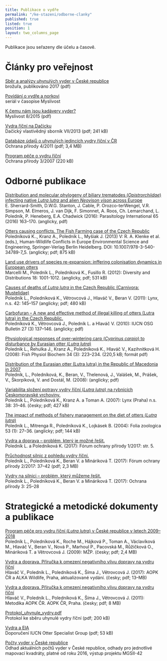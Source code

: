 ```yaml
---
title: Publikace o vydře
permalink: "/ke-stazeni/odborne-clanky"
published: true
listed: true
position: 1
layout: two_columns_page
---
```

Publikace jsou seřazeny dle účelu a časově.

# Články pro veřejnost

[Sběr a analýzy uhynulých vyder v České
republice](/uploads/ALKA_-_Sb_r_a_anal_zy_vyder_-_web.pdf)  
brožuřa, publikováno 2017 (pdf)

[Povídání o vydře a norkovi][1]  
seriál v časopise Myslivost

[K čemu nám jsou kadávery
vyder?](/uploads/Myslivost_Vydra_2015_FINAL.pdf)  
Myslivost 8/2015 (pdf)

[Vydra říční na Dačicku](/uploads/Da_icko_11_polednikova_vydra.pdf)  
Dačický vlastivědný sborník VII/2013 (pdf; 241 kB)

[Databáze údajů o uhynulých jedincích vydry říční
v ČR](/uploads/ochrana_prirody_databaze_vyder.pdf)  
Ochrana přírody 4/2011 (pdf; 3,4 MB)

[Program péče o vydru říční](/uploads/vydra_000496.pdf)  
Ochrana přírody 3/2007 (220 kB)

# Odborné publikace

[Distribution and molecular phylogeny of biliary trematodes
(*Opistrorchiidae*) infecting native *Lutra lutra* and alien *Neovison
vison* across
Europe](/uploads/parasitology_2016_1-s2.0-S1383576915001919-main.pdf)  
E. Sherrard-Smith, D.W.G. Stanton, J. Cable, P. Orozco-terWengel, V.R.
Simpson, M. Elmeros, J. van Dijk, F. Simonnet, A. Roos, Ch. Lemarchand,
L. Poledník, P. Heneberg, E.A. Chadwick (2016): Parasitology
International 65 (2016) 163–170. (anglicky, pdf)

[Otters causing conflicts. The Fish Farming case of the Czech
Republic](/uploads/RAP_139211_1_En_5_Chapter_OnlinePDF.pdf)  
Poledníková K.., Kranz A., Poledník L., Myšiak J. (2013) V: R. A. Klenke
et al. (eds.), Human-Wildlife Conflicts in Europe Environmental Science
and Engineering, Springer-Verlag Berlin Heidelberg. DOI:
10.1007/978-3-540-34789-7_5. (anglicky; pdf; 875 kB)

[Land use drivers of species re-expansion: inffering colonisation
dynamics in European
otters](/uploads/Marcelli_et_al_inferring_colonization_dinamycs_otters_Czechia.pdf)  
Marcelli M., Poledník L., Poledníková K., Fusillo R. (2012): Diversity
and Distributions 18: 1001-1012. (anglicky, pdf; 531 kB)

[Causes of deaths of *Lutra lutra* in the Czech Republic
(Carnivora: Mustelidae)](/uploads/Lynx_2011_145-157_Poledn_k.pdf)  
Poledník L., Poledníková K., Větrovcová J., Hlaváč V., Beran V. (2011):
Lynx, n.s. 42: 145–157 (anglicky; pdf; 480 kB)

[Carbofuran – A new and effective method of illegal killing of otters
(Lutra lutra) in the Czech
Republic.](/uploads/Polednikova_et_al_2010.pdf)  
Poledníková K., Větrovcová J., Poledník L. a Hlaváč V. (2010): IUCN OSG
Bulletin 27 (3) 137–146. (anglicky; pdf)

[Physiological responses of over-wintering carp (*Cyprinus carpio*) to
disturbance by Eurasian otter (*Lutra
lutra*)](/uploads/Polednik_stress_final.pdf)  
Poledník L., Řehulka J., Kranz A., Poledníková K., Hlaváč V.,
Kazihnitková H. (2008): Fish Physiol Biochem 34 (3): 223–234. (220,5 kB;
formát pdf)

[Distribution of the Eurasian otter (Lutra lutra) in the Republic of
Macedonia in 2007](/uploads/Polednik_etal__Makedonie_2008.pdf)  
Poledník, L., Poledníková, K., Beran, V., Thelenová, J., Valášek, M.,
Prášek, V., Škorpíková, V. and Dostál, M. (2008): (anglicky; pdf)

[Variabilita složení potravy vydry říční (*Lutra lutra*) na rybnících
Českomoravské vrchoviny.](/uploads/Lynx_2007_031-046_Poledn_k.pdf)  
Poledník L., Poledníková K., Kranz A. a Toman A. (2007): Lynx (Praha)
n.s. 38: 31–46. (česky; pdf; 427 kB)

[The impact of methods of fishery management on the diet of otters
(*Lutra lutra*)](/uploads/Polednik_Foliazoo_p1769.pdf)  
Poledník L., Mitrenga R., Poledníková K., Lojkásek B. (2004): Folia
zoologica 53 (1): 27–36. (anglicky; pdf; 144 kB)

[Vydra a doprava – problém, který je možné
řešit.](/uploads/11-vydra-a-doprava-problem-ktery-je-mozne-resit.pdf)  
Poledník L. a Poledníková K. (2017): Fórum ochrany přírody 1/2017:
str. 5.

[Průchodnost silnic z pohledu vydry
říční.](/uploads/12-pruchodnost-silnic-z-pohledu-vydry-ricni.pdf)  
Poledník L., Poledníková K., Beran V. a Mináriková T. (2017): Fórum
ochrany přírody 2/2017: 37–42 (pdf; 2,3 MB)

[Vydry na silnici – problém, který můžeme
řešit.](/uploads/OP_03_2017_vydry.pdf)  
Poledník L., Poledníková K., Beran V. a Mináriková T. (2017): Ochrana
přírody 3: 25–28

# Strategické a metodické dokumenty a publikace

[Program péče pro vydru říční (*Lutra lutra*) v České republice v letech
2009–2018](/uploads/program-pece-pro-vydru-ricni-2009-2018.pdf)  
Poledník L., Poledníková K., Roche M., Hájková P., Toman A., Václavíková
M., Hlaváč V., Beran V., Nová P., Marhoul P., Pacovská M., Růžičková O.,
Mináriková T. a Větrovcová J. (2009): MŽP. (česky; pdf; 2,4 MB)

[](/uploads/brozura_vydra_final.pdf)[Vydra a doprava. Příručka k omezení
negativního vlivu dopravy na vydru
říční](/uploads/vydra_a_doprava_-_web_1.pdf)  
Hlaváč V., Poledník L., Poledníková K., Šíma J., Větrovcová J. (2017):
AOPK ČR a ALKA Wildlife, Praha, aktualizované vydání. (česky; pdf;
13–MB)

[Vydra a doprava. Příručka k omezení negativního vlivu dopravy na vydru
říční](/uploads/brozura_vydra_final.pdf)  
Hlaváč V., Poledník L., Poledníková K., Šíma J., Větrovcová J. (2011):
Metodika AOPK ČR. AOPK ČR, Praha. (česky; pdf; 8 MB)

[Protokol_uhynule_vydry.pdf](/uploads/Protokol_uhynule_vydry.pdf)  
Protokol ke sběru uhynulé vydry říční (pdf; 200 kB)

[Vydra a EIA](/uploads/iucnosg_doporuceni_vydra.pdf)  
Doporučení IUCN Otter Specialist Group (pdf; 53 kB)

[Počty vyder v České republice](/uploads/Po_ty_vyder_2016.pdf)  
Odhad aktuálních počtů vyder v České republice, odhady pro jednotlivé
mapovací kvadráty, platné od roku 2016, výstup projektu MGSII-42


[1]: /vydra/o-vydre/povidani-o-vydre-v-myslivosti
